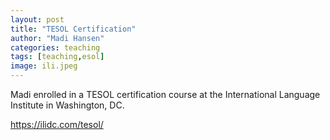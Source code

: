 ```yaml
---
layout: post
title: "TESOL Certification"
author: "Madi Hansen"
categories: teaching
tags: [teaching,esol]
image: ili.jpeg
---
```


Madi enrolled in a TESOL certification course at the International Language Institute in Washington, DC.

https://ilidc.com/tesol/


